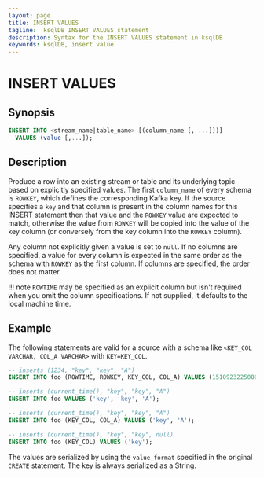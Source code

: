```yaml
---
layout: page
title: INSERT VALUES
tagline:  ksqlDB INSERT VALUES statement
description: Syntax for the INSERT VALUES statement in ksqlDB
keywords: ksqlDB, insert value
---
```


INSERT VALUES
=============

Synopsis
--------

```sql
INSERT INTO <stream_name|table_name> [(column_name [, ...]])]
  VALUES (value [,...]);
```

Description
-----------

Produce a row into an existing stream or table and its underlying topic
based on explicitly specified values. The first `column_name` of every
schema is `ROWKEY`, which defines the corresponding Kafka key. If the
source specifies a `key` and that column is present in the column names
for this INSERT statement then that value and the `ROWKEY` value are
expected to match, otherwise the value from `ROWKEY` will be copied into
the value of the key column (or conversely from the key column into the
`ROWKEY` column).

Any column not explicitly given a value is set to `null`. If no columns
are specified, a value for every column is expected in the same order as
the schema with `ROWKEY` as the first column. If columns are specified,
the order does not matter.

!!! note
	`ROWTIME` may be specified as an explicit column but isn't required
   when you omit the column specifications. If not supplied, it defaults
   to the local machine time.

Example
-------

The following statements are valid for a source with a schema like
`<KEY_COL VARCHAR, COL_A VARCHAR>` with `KEY=KEY_COL`.

```sql
-- inserts (1234, "key", "key", "A")
INSERT INTO foo (ROWTIME, ROWKEY, KEY_COL, COL_A) VALUES (1510923225000, 'key', 'key', 'A');

-- inserts (current_time(), "key", "key", "A")
INSERT INTO foo VALUES ('key', 'key', 'A');

-- inserts (current_time(), "key", "key", "A")
INSERT INTO foo (KEY_COL, COL_A) VALUES ('key', 'A');

-- inserts (current_time(), "key", "key", null)
INSERT INTO foo (KEY_COL) VALUES ('key');
```

The values are serialized by using the `value_format` specified in the
original `CREATE` statement. The key is always serialized as a String.
